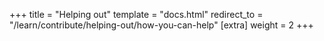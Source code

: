 +++
title = "Helping out"
template = "docs.html"
redirect_to = "/learn/contribute/helping-out/how-you-can-help"
[extra]
weight = 2
+++
